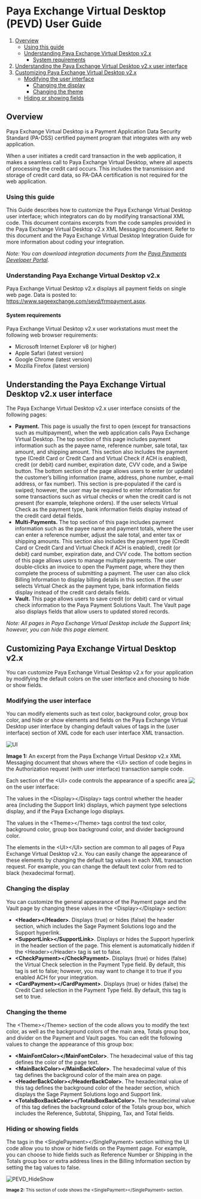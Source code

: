 # Paya Exchange Virtual Desktop (PEVD) User Guide

1. [Overview](User%20Guide.md#overview)
    - [Using this guide](User%20Guide.md#using-this-guide)
    - [Understanding Paya Exchange Virtual Desktop v2.x](User%20Guide.md#understanding-paya-exchange-virtual-desktop-v2x)
      - [System requirements](User%20Guide.md#system-requirements)
3. [Understanding the Paya Exchange Virtual Desktop v2.x user interface](User%20Guide.md#understanding-the-paya-exchange-virtual-desktop-v2x-user-interface)
4. [Customizing Paya Exchange Virtual Desktop v2.x](User%20Guide.md#customizing-paya-exchange-virtual-desktop-v2x)
    - [Modifying the user interface](User%20Guide.md#modifying-the-user-interface)
      - [Changing the display](User%20Guide.md#changing-the-display)
      - [Changing the theme](User%20Guide.md#changing-the-theme)
    - [Hiding or showing fields](User%20Guide.md#hiding-or-showing-fields)


## Overview

Paya Exchange Virtual Desktop is a Payment Application Data Security Standard (PA-DSS) certified payment program that integrates with any web application.

When a user initiates a credit card transaction in the web application, it makes a seamless call to Paya Exchange Virtual Desktop, where all aspects of processing the credit card occurs. This includes the transmission and storage of credit card data, so PA-DAA certification is not required for the web application. 

### Using this guide 

This Guide describes how to customize the Paya Exchange Virtual Desktop user interface; which integrators can do by modifying transactional XML code. This document contains excerpts from the code samples provided in the Paya Exchange Virtual Desktop v2.x XML Messaging document. Refer to this document and the Paya Exchange Virtual Desktop Integration Guide for more information about coding your integration. 

*Note: You can download integration documents from the [Paya Payments Developer Portal](https://developer.sagepayments.com/).*

### Understanding Paya Exchange Virtual Desktop v2.x 
Paya Exchange Virtual Desktop v2.x displays all payment fields on single web page. Data is posted to: https://www.sageexchange.com/sevd/frmpayment.aspx. 

#### System requirements 

Paya Exchange Virtual Desktop v2.x user workstations must meet the following web browser requirements: 

-	Microsoft Internet Explorer v8 (or higher) 
-	Apple Safari (latest version) 
-	Google Chrome (latest version) 
-	Mozilla Firefox (latest version)


## Understanding the Paya Exchange Virtual Desktop v2.x user interface 

The Paya Exchange Virtual Desktop v2.x user interface consists of the following pages: 
-	**Payment.** This page is usually the first to open (except for transactions such as multipayment), when the web application calls Paya Exchange Virtual Desktop. The top section of this page includes payment information such as the payee name, reference number, sale total, tax amount, and shipping amount. This section also includes the payment type (Credit Card or Credit Card and Virtual Check if ACH is enabled), credit (or debit) card number, expiration date, CVV code, and a Swipe button. 
The bottom section of the page allows users to enter (or update) the customer’s billing information (name, address, phone number, e‐mail address, or fax number). This section is pre‐populated if the card is swiped; however, the user may be required to enter information for some transactions such as virtual checks or when the credit card is not present (for example, telephone orders). 
If the user selects Virtual Check as the payment type, bank information fields display instead of the credit card detail fields. 
-	**Multi‐Payments.** The top section of this page includes payment information such as the payee name and payment totals, where the user can enter a reference number, adjust the sale total, and enter tax or shipping amounts. This section also includes the payment type (Credit Card or Credit Card and Virtual Check if ACH is enabled), credit (or debit) card number, expiration date, and CVV code. 
The bottom section of this page allows users to manage multiple payments. The user double‐clicks an invoice to open the Payment page, where they then complete the process of submitting a payment. The user can also click Billing Information to display billing details in this section. 
If the user selects Virtual Check as the payment type, bank information fields display instead of the credit card details fields. 
-	**Vault.** This page allows users to save credit (or debit) card or virtual check information to the Paya Payment Solutions Vault. The Vault page also displays fields that allow users to updated stored records. 

*Note: All pages in Paya Exchange Virtual Desktop include the Support link; however, you can hide this page element.*


## Customizing Paya Exchange Virtual Desktop v2.x 
You can customize Paya Exchange Virtual Desktop v2.x for your application by modifying the default colors on the user interface and choosing to hide or show fields. 

### Modifying the user interface 
You can modify elements such as text color, background color, group box color, and hide or show elements and fields on the Paya Exchange Virtual Desktop user interface by changing default values of tags in the <UI> (user interface) section of XML code for each user interface XML transaction. 

![UI](https://user-images.githubusercontent.com/6975101/182636735-ad0b109b-fed0-4bdc-81f4-f582b8745982.jpg)

**Image 1:** An excerpt from the Paya Exchange Virtual Desktop v2.x XML Messaging document that shows where the &lt;UI&gt; section of code begins in the Authorization request (with user interface) transaction sample code. 

<img align="right" src="https://user-images.githubusercontent.com/6975101/182418595-f6809eee-4903-45d0-93d5-2b68f698a3b8.jpg" /> 
    
Each section of the &lt;UI&gt; code controls the appearance of a specific area on the user interface: 
    
The values in the &lt;Display&gt;&lt;/Display&gt; tags control whether the header area (including the Support link) displays, which payment type selections display, and if the Paya Exchange logo displays.

The values in the &lt;Theme&gt;&lt;/Theme&gt; tags control the text color, background color, group box background color, and divider background color. 

  
 
The elements in the &lt;UI&gt;&lt;/UI&gt; section are common to all pages of Paya Exchange Virtual Desktop v2.x. You can easily change the appearance of these elements by changing the default tag values in each XML transaction request. For example, you can change the default text color from red to black (hexadecimal format). 
    
### Changing the display 
    
You can customize the general appearance of the Payment page and the Vault page by changing these values in the &lt;Display&gt;&lt;/Display&gt; section: 
-	**&lt;Header&gt;&lt;/Header&gt;**. Displays (true) or hides (false) the header section, which includes the Sage Payment Solutions logo and the Support hyperlink. 
-	**&lt;SupportLink&gt;&lt;/SupportLink&gt;**. Displays or hides the Support hyperlink in the header section of the page. This element is automatically hidden if the &lt;Header&gt;&lt;/Header&gt; tag is set to false. 
-	**&lt;CheckPayment&gt;&lt;/CheckPayment&gt;**. Displays (true) or hides (false) the Virtual Check selection in the Payment Type field. By default, this tag is set to false; however, you may want to change it to true if you enabled ACH for your integration. 
-	**&lt;CardPayment&gt;&lt;/CardPayment&gt;**. Displays (true) or hides (false) the Credit Card selection in the Payment Type field. By default, this tag is set to true. 

### Changing the theme 

The &lt;Theme&gt;&lt;/Theme&gt; section of the code allows you to modify the text color, as well as the background colors of the main area, Totals group box, and divider on the Payment and Vault pages. You can edit the following values to change the appearance of this group box: 
-	**&lt;MainFontColor&gt;&lt;/MainFontColor&gt;**. The hexadecimal value of this tag defines the color of the page text. 
-	**&lt;MainBackColor&gt;&lt;/MainBackColor&gt;**. The hexadecimal value of this tag defines the background color of the main area on page. 
-	**&lt;HeaderBackColor&gt;&lt;/HeaderBackColor&gt;**. The hexadecimal value of this tag defines the background color of the header section, which displays the Sage Payment Solutions logo and Support link. 
-	**&lt;TotalsBoxBackColor&gt;&lt;/TotalsBoxBackColor&gt;**. The hexadecimal value of this tag defines the background color of the Totals group box, which includes the Reference, Subtotal, Shipping, Tax, and Total fields.
    
### Hiding or showing fields 
    
The tags in the &lt;SinglePayment&gt;&lt;/SinglePayment&gt; section withing the UI code allow you to show or hide fields on the Payment page. For example, you can choose to hide fields such as Reference Number or Shipping in the Totals group box or extra address lines in the Billing Information section by setting the tag values to false. 


![PEVD_HideShow](https://user-images.githubusercontent.com/6975101/183961922-3edb74cb-9a1b-4b33-8c02-65dea0d64590.jpg)

<sub>**Image 2:** This section of code shows the &lt;SinglePayment&gt;&lt;/SinglePayment&gt; section.</sub>
